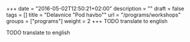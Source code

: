 +++
date = "2016-05-02T12:50:21+02:00"
description = ""
draft = false
tags = []
title = "Delavnice \"Pod havbo\""
url = "/programs/workshops"
groups = ["programs"]
weight = 2
+++
TODO translate to english
<!--more-->

TODO translate to english
